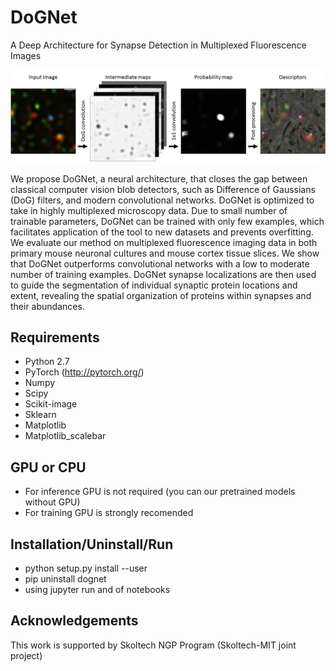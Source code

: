 # DoGNet
A Deep Architecture for Synapse Detection in Multiplexed Fluorescence Images

![Alt text](images/pipeline.png?raw=true "DoGNet Pipeline")

We propose DoGNet, a neural architecture, that closes the gap between classical computer vision blob detectors, such as Difference of Gaussians (DoG) filters, and modern convolutional networks. DoGNet is optimized to take in highly multiplexed microscopy data. Due to small number of trainable parameters, DoGNet can be trained with only few examples, which facilitates application of the tool to new datasets and prevents overfitting. We evaluate our method on multiplexed fluorescence imaging data in both primary mouse neuronal cultures and mouse cortex tissue slices. We show that DoGNet outperforms convolutional networks with a low to moderate number of training examples. DoGNet synapse localizations are then used to guide the segmentation of individual synaptic protein locations and extent, revealing the spatial organization of proteins within synapses and their abundances.

## Requirements
* Python 2.7
* PyTorch (http://pytorch.org/)
* Numpy
* Scipy
* Scikit-image
* Sklearn
* Matplotlib
* Matplotlib_scalebar

## GPU or CPU
* For inference GPU is not required (you can our pretrained models without GPU)
* For training GPU is strongly recomended


## Installation/Uninstall/Run
* python setup.py install --user
* pip uninstall dognet
* using jupyter run and of notebooks

## Acknowledgements
This work is supported by Skoltech NGP Program (Skoltech-MIT joint project)
